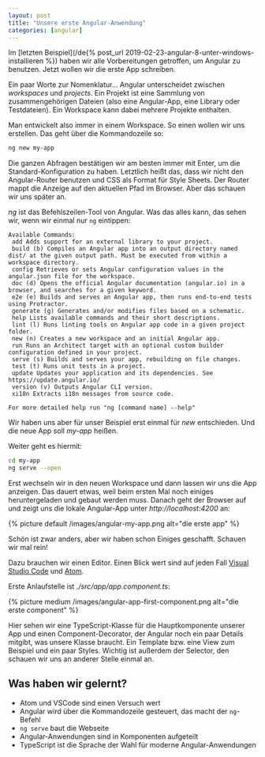 ```yaml
---
layout: post
title: "Unsere erste Angular-Anwendung"
categories: [angular]
---
```


Im [letzten Beispiel](/de{% post_url 2019-02-23-angular-8-unter-windows-installieren %}) haben wir alle Vorbereitungen getroffen, um Angular zu benutzen. Jetzt wollen wir die erste App schreiben.

<!--more-->

Ein paar Worte zur Nomenklatur... Angular unterscheidet zwischen _workspaces_ und _projects_. Ein Projekt ist eine Sammlung von zusammengehörigen Dateien (also eine Angular-App, eine Library oder Testdateien). Ein Workspace kann dabei mehrere Projekte enthalten.

Man entwickelt also immer in einem Workspace. So einen wollen wir uns erstellen. Das geht über die Kommandozeile so:

```bash
ng new my-app
```

Die ganzen Abfragen bestätigen wir am besten immer mit Enter, um die Standard-Konfiguration zu haben. Letztlich heißt das, dass wir nicht den Angular-Router benutzen und CSS als Format für Style Sheets. Der Router mappt die Anzeige auf den aktuellen Pfad im Browser. Aber das schauen wir uns später an.

_ng_ ist das Befehlszeilen-Tool von Angular. Was das alles kann, das sehen wir, wenn wir einmal nur ```ng``` eintippen:

```
Available Commands:
 add Adds support for an external library to your project.
 build (b) Compiles an Angular app into an output directory named dist/ at the given output path. Must be executed from within a workspace directory.
 config Retrieves or sets Angular configuration values in the angular.json file for the workspace.
 doc (d) Opens the official Angular documentation (angular.io) in a browser, and searches for a given keyword.
 e2e (e) Builds and serves an Angular app, then runs end-to-end tests using Protractor.
 generate (g) Generates and/or modifies files based on a schematic.
 help Lists available commands and their short descriptions.
 lint (l) Runs linting tools on Angular app code in a given project folder.
 new (n) Creates a new workspace and an initial Angular app.
 run Runs an Architect target with an optional custom builder configuration defined in your project.
 serve (s) Builds and serves your app, rebuilding on file changes.
 test (t) Runs unit tests in a project.
 update Updates your application and its dependencies. See https://update.angular.io/
 version (v) Outputs Angular CLI version.
 xi18n Extracts i18n messages from source code.

For more detailed help run "ng [command name] --help"
```

Wir haben uns aber für unser Beispiel erst einmal für _new_ entschieden. Und die neue App soll _my-app_ heißen.

Weiter geht es hiermit:

```bash
cd my-app
ng serve --open
```

Erst wechseln wir in den neuen Workspace und dann lassen wir uns die App anzeigen. Das dauert etwas, weil beim ersten Mal noch einiges heruntergeladen und gebaut werden muss. Danach geht der Browser auf und zeigt uns die lokale Angular-App unter _http://localhost:4200_ an:

{% picture default /images/angular-my-app.png alt="die erste app" %}

Schön ist zwar anders, aber wir haben schon Einiges geschafft. Schauen wir mal rein!

Dazu brauchen wir einen Editor. Einen Blick wert sind auf jeden Fall [Visual Studio Code](https://code.visualstudio.com) und [Atom](https://atom.io).

Erste Anlaufstelle ist _./src/app/app.component.ts_:

{% picture medium /images/angular-app-first-component.png alt="die erste component" %}

Hier sehen wir eine TypeScript-Klasse für die Hauptkomponente unserer App und einen Component-Decorator, der Angular noch ein paar Details mitgibt, was unsere Klasse braucht. Ein Template bzw. eine View zum Beispiel und ein paar Styles. Wichtig ist außerdem der Selector, den schauen wir uns an anderer Stelle einmal an.

## Was haben wir gelernt?

- Atom und VSCode sind einen Versuch wert
- Angular wird über die Kommandozeile gesteuert, das macht der ``ng``-Befehl
- ``ng serve`` baut die Webseite
- Angular-Anwendungen sind in Komponenten aufgeteilt
- TypeScript ist die Sprache der Wahl für moderne Angular-Anwendungen
